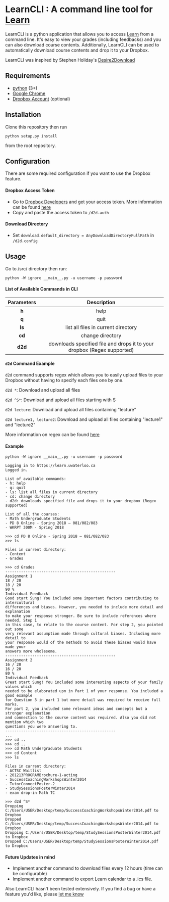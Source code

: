 

# LearnCLI : A command line tool for [Learn](https://learn.uwaterloo.ca)

LearnCLI is a python application that allows you to access [Learn](https://learn.uwaterloo.ca) from a command line. It's easy to view your grades (including feedbacks) and you can also download course contents. Additionally, LearnCLI can be used to automatically download course contents and drop it to your Dropbox.


LearnCLI was inspired by Stephen Holiday's [Desire2Download](https://github.com/sholiday/desire2download)

## Requirements
* [python](https://www.python.org/getit/) (3+)
* [Google Chrome](https://www.google.com/chrome/)
* [Dropbox Account](https://www.dropbox.com/h) (optional)

## Installation
Clone this repository then run
```
python setup.py install
```
from the root repository.

## Configuration
There are some required configuration if you want to use the Dropbox feature.
#### Dropbox Access Token
* Go to [Dropbox Developers](https://www.dropbox.com/developers/apps) and get your access token. 
More information can be found [here](https://blogs.dropbox.com/developers/2014/05/generate-an-access-token-for-your-own-account/)
* Copy and paste the access token to ```/d2d.auth```

#### Download Directory
* Set ```download.default_directory = AnyDownloadDirectoryFullPath``` in ```/d2d.config```

## Usage
Go to /src/ directory then run:
```
python -W ignore __main__.py -u username -p password
```
#### List of Available Commands in CLI
|    **Parameters**    |    **Description**       |
|:--------------------:|:------------------------:|
| **h**   | help       |
| **q**      | quit      |
| **ls**    | list all files in current directory     | 
| **cd**   | change directory  |
| **d2d**  | downloads specified file and drops it to your dropbox (Regex supported) |

#### ```d2d``` Command Example
```d2d``` command supports regex which allows you to easily upload files to your Dropbox without having to specify each files one by one.

```d2d *```: Download and upload all files

```d2d ^S*```: Download and upload all files starting with S

```d2d lecture```: Download and upload all files containing "lecture"

```d2d lecture1, lecture2```: Download and upload all files containing "lecture1" and "lecture2"

More information on regex can be found [here](https://medium.com/factory-mind/regex-tutorial-a-simple-cheatsheet-by-examples-649dc1c3f285)

#### Example
```
python -W ignore __main__.py -u username -p password

Logging in to https://learn.uwaterloo.ca
Logged in.

List of available commands:
- h: help
- q: quit
- ls: list all files in current directory
- cd: change directory
- d2d: downloads specified file and drops it to your dropbox (Regex supported)
       
List of all the courses:
- Math Undergraduate Students
- PD 8 Online - Spring 2018 – 081/082/083
- WKRPT 300M - Spring 2018

>>> cd PD 8 Online - Spring 2018 – 081/082/083
>>> ls

Files in current directory:
- Content
- Grades

>>> cd Grades
-------------------------------------------------
Assignment 1
18 / 20
18 / 20
90 %
Individual Feedback
Good start Sung! You included some important factors contributing to intercultural 
differences and biases. However, you needed to include more detail and explanation 
to make your response stronger. Be sure to include references where needed, Step 1
in this case, to relate to the course content. For step 2, you pointed out some 
very relevant assumption made through cultural biases. Including more detail to 
your response would of the methods to avoid these biases would have made your
answers more wholesome.
-------------------------------------------------
Assignment 2
16 / 20
16 / 20
80 %
Individual Feedback
Great start Sung! You included some interesting aspects of your family values which
needed to be elaborated upn in Part 1 of your response. You included a good example 
for Question 3 in part 1 but more detail was required to receive full marks. 
For part 2, you included some relevant ideas and concepts but a stronger explanation 
and connection to the course content was required. Also you did not mention which two 
questions you were answering to.
-------------------------------------------------
...
>>> cd ..
>>> cd ..
>>> cd Math Undergraduate Students
>>> cd Content
>>> ls

Files in current directory:
- ACTSC Waitlist
- 201213PROGRAMBrochure-1-acting
- SuccessCoachingWorkshopsWinter2014
- TutorConnectPoster-2
- StudySessionsPosterWinter2014
- exam drop-in Math TC

>>> d2d ^S*
Dropping C:/Users/USER/Desktop/temp/SuccessCoachingWorkshopsWinter2014.pdf to Dropbox
Dropped C:/Users/USER/Desktop/temp/SuccessCoachingWorkshopsWinter2014.pdf to Dropbox
Dropping C:/Users/USER/Desktop/temp/StudySessionsPosterWinter2014.pdf to Dropbox
Dropped C:/Users/USER/Desktop/temp/StudySessionsPosterWinter2014.pdf to Dropbox
```
#### Future Updates in mind
* Implement another command to download files every 12 hours (time can be configurable)
* Implement another command to export Learn calendar to a .ics file.

Also LearnCLI hasn't been tested extensively. 
If you find a bug or have a feature you'd like, please [let me know](https://github.com/marksim5/learnCLI/issues)